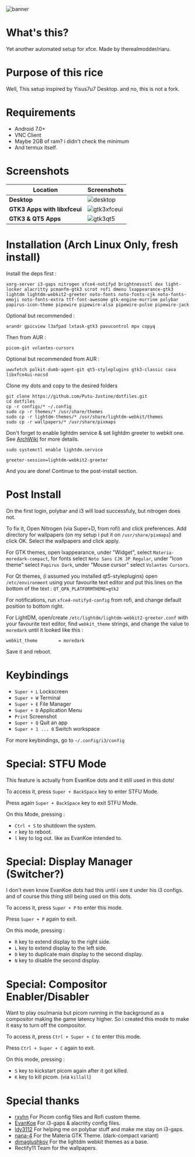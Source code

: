 ![banner](https://github.com/Putu-Justine/termux-desktop-xfce/blob/master/github-assets/banner.png)
# What's this?
Yet another automated setup for xfce. Made by therealmodder/riaru.
# Purpose of this rice
Well, This setup inspired by Yisus7u7 Desktop. and no, this is not a fork. 
# Requirements
- Android 7.0+
- VNC Client
- Maybe 2GB of ram? i didn't check the minimum
- And termux itself.

# Screenshots
| Location | Screenshots |
| --- | --- |
| **Desktop** | ![desktop](https://github.com/Putu-Justine/termux-desktop-xfce/blob/master/github-assets/desktop.png) |
| **GTK3 Apps with libxfceui** | ![gtk3xfceui](https://github.com/Putu-Justine/termux-desktop-xfce/blob/master/github-assets/gtk3-with-xfceui.png) |
| **GTK3 & QT5 Apps** | ![gtk3qt5](https://github.com/Putu-Justine/termux-desktop-xfce/blob/master/github-assets/gtk3-and-qt5.png) |

# Installation (Arch Linux Only, fresh install)
Install the deps first :
```
xorg-server i3-gaps nitrogen xfce4-notifyd brightnessctl dex light-locker alacritty pcmanfm-gtk3 scrot rofi dmenu lxappearance-gtk3 lightdm lightdm-webkit2-greeter noto-fonts noto-fonts-cjk noto-fonts-emoji noto-fonts-extra ttf-font-awesome gtk-engine-murrine polybar papirus-icon-theme pipewire pipewire-alsa pipewire-pulse pipewire-jack
```
Optional but recommended :
```
arandr gpicview l3afpad lxtask-gtk3 pavucontrol mpv copyq
```
Then from AUR :
```
picom-git volantes-cursors
```
Optional but recommended from AUR :
```
uwufetch polkit-dumb-agent-git qt5-styleplugins gtk3-classic cava libxfce4ui-nocsd
```
Clone my dots and copy to the desired folders
```
git clone https://github.com/Putu-Justine/dotfiles.git
cd dotfiles
cp -r configs/* ~/.config
sudo cp -r themes/* /usr/share/themes
sudo cp -r lightdm-themes/* /usr/share/lightdm-webkit/themes
sudo cp -r wallpapers/* /usr/share/pixmaps
```
Don't forget to enable lightdm service & set lightdm greeter to webkit one. See [ArchWiki](https://wiki.archlinux.org/title/LightDM#Greeter) for more details.
```
sudo systemctl enable lightdm.service
```
```
greeter-session=lightdm-webkit2-greeter
```
And you are done! Continue to the post-install section.
# Post Install
On the first login, polybar and i3 will load successfuly, but nitrogen does not. 

To fix it, Open Nitrogen (via Super+D, from rofi) and click preferences. Add directory for wallpapers (on my setup i put it on ```/usr/share/pixmaps```) and click OK. Select the wallpapers and click apply.

For GTK themes, open lxappearance, under "Widget", select ```Materia-moredark-compact```, for fonts select ```Noto Sans CJK JP Regular```, under "Icon theme" select ```Papirus Dark```, under "Mouse cursor" select ```Volantes Cursors```.

For Qt themes, (i assumed you installed qt5-styleplugins) open ```/etc/environment``` using your favourite text editor and put this lines on the bottom of the text : ```QT_QPA_PLATFORMTHEME=gtk2```

For notifications, run ```xfce4-notifyd-config``` from rofi, and change default position to bottom right.

For LightDM, open/create ```/etc/lightdm/lightdm-webkit2-greeter.conf``` with your favourite text editor, find ```webkit_theme``` strings, and change the value to ```moredark``` until it looked like this :
```
webkit_theme        = moredark
```
Save it and reboot.

# Keybindings
- ```Super + L``` Lockscreen
- ```Super + W``` Terminal
- ```Super + E``` File Manager
- ```Super + D``` Application Menu
- ```Print``` Screenshot
- ```Super + Q``` Quit an app
- ```Super + 1 ... 0``` Switch workspace

For more keybindings, go to ```~/.config/i3/config```

# Special: STFU Mode
This feature is actually from EvanKoe dots and it still used in this dots!

To access it, press ```Super + BackSpace``` key to enter STFU Mode.

Press again ```Super + BackSpace``` key to exit STFU Mode.

On this Mode, pressing :
- ```Ctrl + S``` to shutdown the system.
- ```r``` key to reboot.
- ```l``` key to log out. like as EvanKoe intended to.

# Special: Display Manager (Switcher?)
I don't even know EvanKoe dots had this until i see it under his i3 configs. and of course this thing still being used on this dots.

To access it, press ```Super + P``` to enter this mode.

Press ```Super + P``` again to exit.

On this mode, pressing :
- ```R``` key to extend display to the right side.
- ```L``` key to extend display to the left side.
- ```D``` key to duplicate main display to the second display.
- ```N``` key to disable the second display.

# Special: Compositor Enabler/Disabler
Want to play osu!mania but picom running in the background as a compositor making the game latency higher. So i created this mode to make it easy to turn off the compositor.

To access it, press ```Ctrl + Super + C``` to enter this mode.

Press ```Ctrl + Super + C``` again to exit.

On this mode, pressing :
- ```S``` key to kickstart picom again after it got killed.
- ```K``` key to kill picom. (via ```killall```)

# Special thanks
- [rxyhn](https://github.com/rxyhn) For Picom config files and Rofi custom theme.
- [EvanKoe](https://github.com/EvanKoe) For i3-gaps & alacritty config files.
- [ldy3112](https://github.com/ldy3112) For helping me on polybar stuff and make me stay on i3-gaps.
- [nana-4](https://github.com/nana-4) For the Materia GTK Theme. (dark-compact variant)
- [dimaglushkov](https://github.com/dimaglushkov) For the lightdm webkit themes as a base.
- Rectify11 Team for the wallpapers.